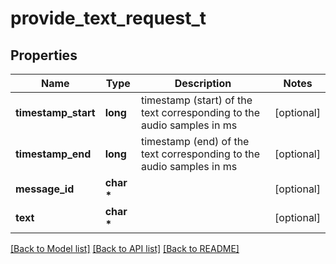 # provide_text_request_t

## Properties
Name | Type | Description | Notes
------------ | ------------- | ------------- | -------------
**timestamp_start** | **long** | timestamp (start) of the text corresponding to the audio samples in ms | [optional] 
**timestamp_end** | **long** | timestamp (end) of the text corresponding to the audio samples in ms | [optional] 
**message_id** | **char \*** |  | [optional] 
**text** | **char \*** |  | [optional] 

[[Back to Model list]](../README.md#documentation-for-models) [[Back to API list]](../README.md#documentation-for-api-endpoints) [[Back to README]](../README.md)


